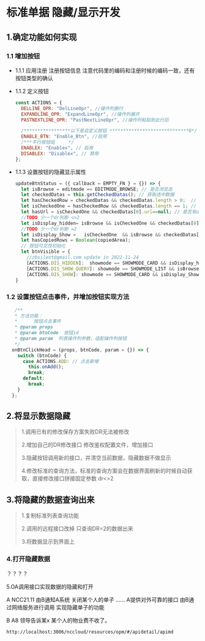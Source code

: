 # 标准单据 隐藏/显示开发



## 1.确定功能如何实现

### 1.1 增加按钮 

* 1.1.1 应用注册 注册按钮信息 注意代码里的编码和注册时候的编码一致，还有按钮类型的确认

* 1.1.2 定义按钮 

  ```jsx
  const ACTIONS = {
    DELLINE_OPR: "DelLineOpr", //操作列删行
    EXPANDLINE_OPR: "ExpandLineOpr", //操作列展开
    PASTNEXTLINE_OPR: "PastNextLineOpr", //操作列粘贴到此行后
  
    /*****************以下是自定义按钮 *****************************8*/
    ENABLE_BTN: "Enable_Btn", //启用
    /***平行按钮组     */
    ENABLEX: "Enablex", // 启用 
    DISABLEX: "Disablex", // 禁用
  };
  ```

  

* 1.1.3 设置按钮的隐藏显示属性 

  ```jsx
  updateBtnStatus = ({ callback = EMPTY_FN } = {}) => {
    let isBrowse = editmode == EDITMODE_BROWSE; // 是否浏览态
    let checkedDatas = this.getCheckedDatas(); // 获取选中数据
    let hasCheckedRow = checkedDatas && checkedDatas.length > 0;  //  是否选中多行
    let isCheckedOne = hasCheckedRow && checkedDatas.length == 1; // 是否选中一行
    let hasUrl = isCheckedOne && checkedDatas[0].url==null; // 是否有url 
    //TODO 少一个dr判断 <>2
    let isDisplay_hidden= isBrowse && isCheckedOne && checkedDatas[0].values.dr.value=='0';
    //TODO 少一个dr判断 =2
    let isDisplay_Show =   isCheckedOne  && isBrowse && checkedDatas[0].values.dr.value=='2'; 
    let hasCopiedRows = Boolean(copiedArea);
    // 按钮可见性初始化
    let btnVisible = {
      //zbsilent@gmail.com update in 2022-11-24
      [ACTIONS.DIS_HIDDEN]:  showmode == SHOWMODE_CARD && isDisplay_hidden,
      [ACTIONS.DIS_SHOW_QUERY]: showmode == SHOWMODE_LIST && isBrowse,
      [ACTIONS.DIS_SHOW]: showmode == SHOWMODE_CARD && isDisplay_Show, 
  }
  ```
  
### 1.2 设置按钮点击事件，并增加按钮实现方法

  ```jsx
  	 /**
     * 方法功能：
     *      按钮点击事件
     * @param props
     * @param btnCode  按钮id
     * @param param  列表操作列参数，适配操作列按钮
     */
    onBtnClickHead = (props, btnCode, param = {}) => {
      switch (btnCode) {
        case ACTIONS.ADD: // 点击新增
          this.onAdd();
          break;
        default:
          break;
      }
    };
  ```

## 2.将显示数据隐藏

> 1.调用已有的修改保存方案失败DR无法被修改
>
> 2.增加自己的DR修改接口 修改鉴权配置文件，增加接口
>
> 3.隐藏按钮调用新的接口，并清空当前数据，隐藏数据不做显示 
>
> 4.修改标准的查询方法，标准的查询方案会在数据界面刷新的时候自动获取，直接修改接口拼接固定参数 dr<>2

## 3.将隐藏的数据查询出来

> 1.复制标准列表查询功能 
>
> 2.调用的远程接口改掉  只查询DR=2的数据出来
>
> 3.将数据显示到界面上 

### 4.打开隐藏数据

？？？？



5.OA调用接口实现数据的隐藏和打开



A NCC21.11 由B通知A系统 关闭某个人的单子 …… A提供对外可靠的接口 由B通过网络服务进行调用 实现隐藏单子的功能





B A8 领导告诉某x 某个人的物业费不收了。



`http://localhost:3006/nccloud/resources/opm/#/apidetail/apimd`



